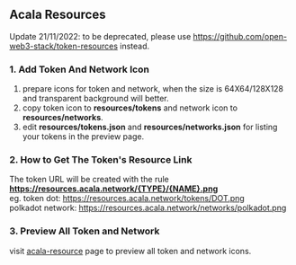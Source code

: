 ## Acala Resources

Update 21/11/2022: to be deprecated, please use https://github.com/open-web3-stack/token-resources instead.

### 1. Add Token And Network Icon
  1. prepare icons for token and network, when the size is 64X64/128X128 and transparent background will better.
  2. copy token icon to **resources/tokens** and network icon to **resources/networks**.
  3. edit **resources/tokens.json** and **resources/networks.json** for listing your tokens in the preview page.

### 2. How to Get The Token's Resource Link
  The token URL will be created with the rule **https://resources.acala.network/{TYPE}/{NAME}.png**   
  eg.
  token dot: https://resources.acala.network/tokens/DOT.png   
  polkadot network: https://resources.acala.network/networks/polkadot.png
  
### 3. Preview All Token and Network
  visit [acala-resource](https://resources.acala.network) page to preview all token and network icons.
